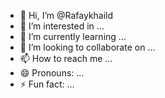 - 👋 Hi, I’m @Rafaykhaild
- 👀 I’m interested in ...
- 🌱 I’m currently learning ...
- 💞️ I’m looking to collaborate on ...
- 📫 How to reach me ...
- 😄 Pronouns: ...
- ⚡ Fun fact: ...

<!---
Rafaykhaild/Rafaykhaild is a ✨ special ✨ repository because its `README.md` (this file) appears on your GitHub profile.
You can click the Preview link to take a look at your changes.
--->
